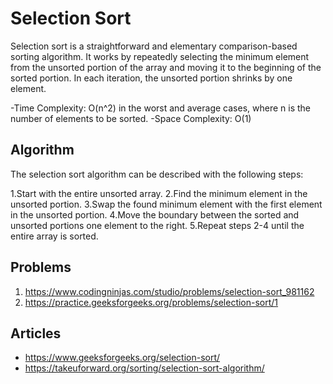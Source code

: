 # Selection Sort

Selection sort is a straightforward and elementary comparison-based sorting algorithm. It works by repeatedly selecting the minimum element from the unsorted portion of the array and moving it to the beginning of the sorted portion. In each iteration, the unsorted portion shrinks by one element.

-Time Complexity: O(n^2) in the worst and average cases, where n is the number of elements to be sorted.
-Space Complexity: O(1)

## Algorithm

The selection sort algorithm can be described with the following steps:

1.Start with the entire unsorted array.
2.Find the minimum element in the unsorted portion.
3.Swap the found minimum element with the first element in the unsorted portion.
4.Move the boundary between the sorted and unsorted portions one element to the right.
5.Repeat steps 2-4 until the entire array is sorted.


## Problems
1. https://www.codingninjas.com/studio/problems/selection-sort_981162
2. https://practice.geeksforgeeks.org/problems/selection-sort/1

## Articles
 - https://www.geeksforgeeks.org/selection-sort/
 - https://takeuforward.org/sorting/selection-sort-algorithm/